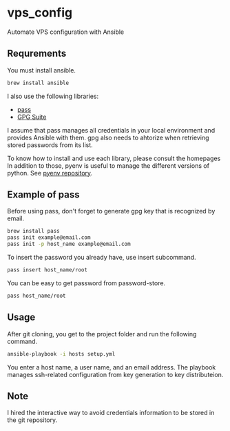 # vps_config

Automate VPS configuration with Ansible

## Requrements

You must install ansible.

```bash
brew install ansible
```

I also use the following libraries:

* [pass](https://www.passwordstore.org/)
* [GPG Suite](https://gpgtools.org/)

I assume that pass manages all credentials in your local environment and provides Ansible with them. gpg also needs to ahtorize when retrieving stored passwords from its list. 

To know how to install and use each library, please consult the homepages  In addition to those, pyenv is useful to manage the different versions of python. See [pyenv repository](https://github.com/pyenv/pyenv). 

## Example of pass

Before using pass, don't forget to generate gpg key that is recognized by email.

```bash
brew install pass
pass init example@email.com
pass init -p host_name example@email.com
```

To insert the password you already have, use insert subcommand.

``` bash
pass insert host_name/root
```

You can be easy to get password from password-store.

```bash
pass host_name/root
```

## Usage

After git cloning, you get to the project folder and run the following command.

```bash
ansible-playbook -i hosts setup.yml
```

You enter a host name, a user name, and  an email address. The playbook manages ssh-related configuration from key generation to key distributeion.

## Note

I hired the interactive way to avoid credentials information to be stored in the git repository.